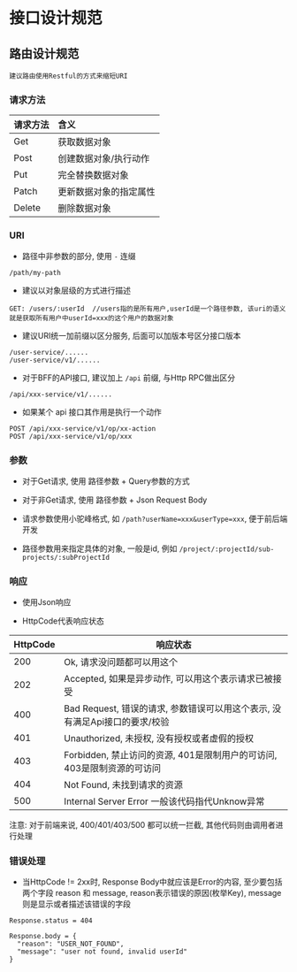 # 接口设计规范 

## 路由设计规范 


```
建议路由使用Restful的方式来缩短URI
```

### 请求方法 

| 请求方法   | 含义          |
|:-------|:------------|
| Get    | 获取数据对象      |
| Post   | 创建数据对象/执行动作 |
| Put    | 完全替换数据对象    |
| Patch  | 更新数据对象的指定属性 |
| Delete | 删除数据对象      |

### URI 

- 路径中非参数的部分, 使用 `-` 连缀 


```
/path/my-path
```

- 建议以对象层级的方式进行描述 


```
GET: /users/:userId  //users指的是所有用户,userId是一个路径参数, 该uri的语义就是获取所有用户中userId=xxx的这个用户的数据对象
```

- 建议URI统一加前缀以区分服务, 后面可以加版本号区分接口版本 


```
/user-service/......
/user-service/v1/......
```

- 对于BFF的API接口, 建议加上 `/api` 前缀, 与Http RPC做出区分
```
/api/xxx-service/v1/......
```

- 如果某个 api 接口其作用是执行一个动作
```
POST /api/xxx-service/v1/op/xx-action
POST /api/xxx-service/v1/op/xxx
```

### 参数 

- 对于Get请求, 使用 路径参数 + Query参数的方式 

- 对于非Get请求, 使用 路径参数 + Json Request Body 

- 请求参数使用小驼峰格式, 如 `/path?userName=xxx&userType=xxx`, 便于前后端开发 

- 路径参数用来指定具体的对象, 一般是id, 例如 `/project/:projectId/sub-projects/:subProjectId`

### 响应 

- 使用Json响应 

- HttpCode代表响应状态  

| HttpCode | 响应状态                                             |
|----------|--------------------------------------------------|
| 200      | Ok, 请求没问题都可以用这个                                  |
| 202      | Accepted, 如果是异步动作, 可以用这个表示请求已被接受                 |
| 400      | Bad Request, 错误的请求, 参数错误可以用这个表示, 没有满足Api接口的要求/校验 |
| 401      | Unauthorized, 未授权, 没有授权或者虚假的授权                   |
| 403      | Forbidden, 禁止访问的资源, 401是限制用户的可访问, 403是限制资源的可访问   |
| 404      | Not Found, 未找到请求的资源                              |
| 500      | Internal Server Error 一般该代码指代Unknow异常            |

注意: 对于前端来说, 400/401/403/500 都可以统一拦截, 其他代码则由调用者进行处理 

### 错误处理 

- 当HttpCode != 2xx时, Response Body中就应该是Error的内容, 至少要包括两个字段 reason 和 message, reason表示错误的原因(枚举Key), message则是显示或者描述该错误的字段 


```
Response.status = 404

Response.body = {
  "reason": "USER_NOT_FOUND",
  "message": "user not found, invalid userId"
}
```

